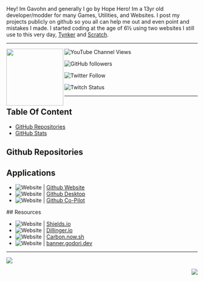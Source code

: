 <!---
Home Page (Read Me)
--->
Hey! Im Gavohn and generally I go by Hope Hero! Im a 13yr old developer/modder for many Games, Utilities, and Websites. I post my projects publicly on github so you all can help me out and even point and mistakes I made. I started coding at the age of 6½ using two websites I still use to this very day, [Tynker](https://tynker.com/) and [Scratch](https://scratch.mit.edu/).

---
<!---
Main Image / Socials
--->
</p>

  <img align="left" height="150px" src="https://i.postimg.cc/c4MC9HfC/173149-F5-3-F57-40-C7-9496-7-BEDCDF4-B1-A9.png">

  ![YouTube Channel Views](https://img.shields.io/youtube/channel/views/UCxx6cvVrAysi0RgEshiE4IA?color=lime&label=HopeHero&logo=Youtube&logoColor=lime&style=plastic)
  
  ![GitHub followers](https://img.shields.io/github/followers/HopeHero?color=lime&label=HopeHero&logo=github&logoColor=lime&style=plastic)
  
  ![Twitter Follow](https://img.shields.io/twitter/follow/HopeHero?color=lime&label=HopeHero&logo=twitter&logoColor=lime&style=plastic)
  
  ![Twitch Status](https://img.shields.io/twitch/status/HopeHero?color=lime&label=HopeHero&logo=twitch&logoColor=lime&style=plastic)
  
</p>

---
## Table Of Content
  - [GitHub Repositories](#github-repositories)
  - [GitHub Stats](#github-stats)

## Github Repositories

## Applications
<!---
Applications (Markdown / HTML Bordering)
--->
<p align="left">

  - ![Website](https://img.shields.io/website?url=https%3A%2F%2Fgithub.com) | [Github Website](https://github.com/)
  - ![Website](https://img.shields.io/website?url=https%3A%2F%2Fdesktop.github.com) | [Github Desktop](https://desktop.github.com/)
  - ![Website](https://img.shields.io/website?url=https%3A%2F%2Fcopilot.github.com/) | [Github Co-Pilot](https://copilot.github.com/)

</p>
## Resources
<!---
Resources (Markdown / HTML Bordering)
--->
<p align="left">

  - ![Website](https://img.shields.io/website?url=https%3A%2F%2Fshields.io) | [Shields.io](https://shields.io/)
  - ![Website](https://img.shields.io/website?url=https%3A%2F%2Fdillinger.io%2F) | [Dillinger.io](https://dillinger.io/)
  - ![Website](https://img.shields.io/website?url=https%3A%2F%2Fcarbon.now.sh%2F) | [Carbon.now.sh](https://carbon.now.sh/)
  - ![Website](https://img.shields.io/website?url=https%3A%2F%2Fbanner.godori.dev%2F) | [banner.godori.dev](https://banner.godori.dev/)

</p>

---
<!---
Align the github cards + Testing for sub`s in HTML
--->
</p>
  <p align="left">
   <img src="https://github-readme-stats.vercel.app/api?username=HopeHero&show_icons=true&theme=merko">
   <p align="right">
     <img src="https://github-readme-stats.vercel.app/api?username=HopeHero&show_icons=true&theme=merko">
   </p>
  </p>
</p>
